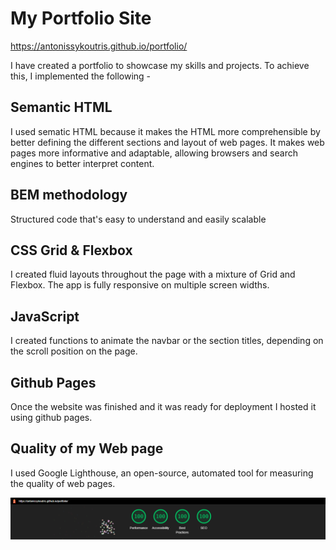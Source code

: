 # My Portfolio Site

https://antonissykoutris.github.io/portfolio/

I have created a portfolio to showcase my skills and projects. To achieve this, I implemented the following - 

## Semantic HTML
I used sematic HTML because it makes the HTML more comprehensible by better defining the different sections and layout of web pages. It makes web pages more informative and adaptable, allowing browsers and search engines to better interpret content.

## BEM methodology 
Structured code that's easy to understand and easily scalable


## CSS Grid & Flexbox 
I created fluid layouts throughout the page with a mixture of Grid and Flexbox. The app is fully responsive on multiple screen widths.



## JavaScript
I created functions to animate the navbar or the section titles, depending on the scroll position on the page.



## Github Pages
Once the website was finished and it was ready for deployment I hosted it using github pages.
## Quality of my Web page

I used Google Lighthouse, an open-source, automated tool for measuring the quality of web pages.

![image](https://github.com/AntonisSykoutris/portfolio/blob/main/img/screenshots/google-gighthouse.png)
